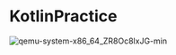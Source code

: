# KotlinPractice
![qemu-system-x86_64_ZR8Oc8lxJG-min](https://user-images.githubusercontent.com/81999538/169713487-963c9926-ae98-4b24-b6d0-be87ca346237.gif)
